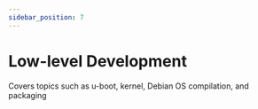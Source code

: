 ```yaml
---
sidebar_position: 7
---
```


# Low-level Development

Covers topics such as u-boot, kernel, Debian OS compilation, and packaging

<DocCardList />
